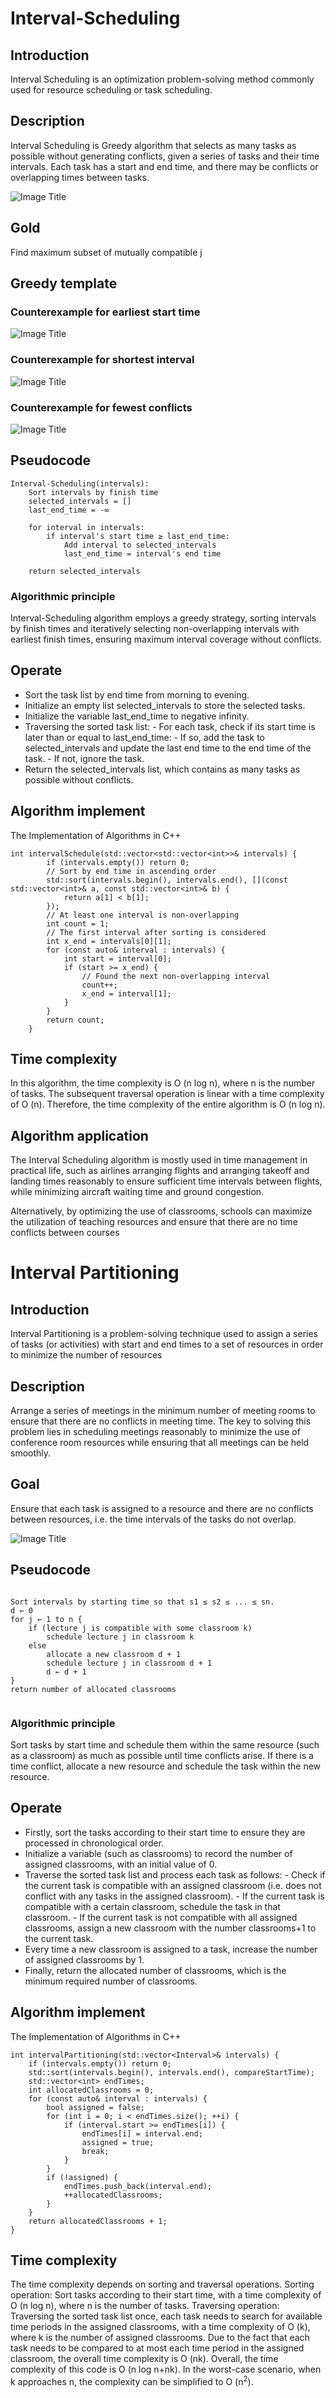 # Interval-Scheduling

## Introduction
Interval Scheduling is an optimization problem-solving method commonly used for resource scheduling or task scheduling.

## Description
Interval Scheduling is Greedy algorithm that selects as many tasks as possible without generating conflicts, given a series of tasks and their time intervals. Each task has a start and end time, and there may be conflicts or overlapping times between tasks.

![Image Title](001.png)

## Gold
Find maximum subset of mutually compatible j

## Greedy template

### Counterexample for earliest start time
![Image Title](01.png)

### Counterexample for shortest interval
![Image Title](02.png)

### Counterexample for fewest conflicts
![Image Title](03.png)

## Pseudocode

```
Interval-Scheduling(intervals):
    Sort intervals by finish time
    selected_intervals = []
    last_end_time = -∞

    for interval in intervals:
        if interval's start time ≥ last_end_time:
            Add interval to selected_intervals
            last_end_time = interval's end time

    return selected_intervals

```
### Algorithmic principle

Interval-Scheduling algorithm employs a greedy strategy, sorting intervals by finish times and iteratively selecting non-overlapping intervals with earliest finish times, ensuring maximum interval coverage without conflicts.

## Operate

- Sort the task list by end time from morning to evening.
- Initialize an empty list selected_intervals to store the selected tasks.
- Initialize the variable last_end_time to negative infinity.
- Traversing the sorted task list:
      - For each task, check if its start time is later than or equal to last_end_time:
          - If so, add the task to selected_intervals and update the last end time to the end time of the task.
          - If not, ignore the task.
- Return the selected_intervals list, which contains as many tasks as possible without conflicts.





## Algorithm implement
The Implementation of Algorithms in C++
```
int intervalSchedule(std::vector<std::vector<int>>& intervals) {
        if (intervals.empty()) return 0;
        // Sort by end time in ascending order
        std::sort(intervals.begin(), intervals.end(), [](const std::vector<int>& a, const std::vector<int>& b) {
            return a[1] < b[1];
        });
        // At least one interval is non-overlapping
        int count = 1;
        // The first interval after sorting is considered
        int x_end = intervals[0][1];
        for (const auto& interval : intervals) {
            int start = interval[0];
            if (start >= x_end) {
                // Found the next non-overlapping interval
                count++;
                x_end = interval[1];
            }
        }
        return count;
    }

```

## Time complexity
In this algorithm, the time complexity is O (n log n), where n is the number of tasks. The subsequent traversal operation is linear with a time complexity of O (n). Therefore, the time complexity of the entire algorithm is O (n log n).

## Algorithm application
The Interval Scheduling algorithm is mostly used in time management in practical life, such as airlines arranging flights and arranging takeoff and landing times reasonably to ensure sufficient time intervals between flights, while minimizing aircraft waiting time and ground congestion.
>
Alternatively, by optimizing the use of classrooms, schools can maximize the utilization of teaching resources and ensure that there are no time conflicts between courses

# Interval Partitioning

## Introduction
Interval Partitioning is a problem-solving technique used to assign a series of tasks (or activities) with start and end times to a set of resources in order to minimize the number of resources

## Description
Arrange a series of meetings in the minimum number of meeting rooms to ensure that there are no conflicts in meeting time. The key to solving this problem lies in scheduling meetings reasonably to minimize the use of conference room resources while ensuring that all meetings can be held smoothly.

## Goal
Ensure that each task is assigned to a resource and there are no conflicts between resources, i.e. the time intervals of the tasks do not overlap.

![Image Title](04.png)


## Pseudocode

```

Sort intervals by starting time so that s1 ≤ s2 ≤ ... ≤ sn.
d ← 0
for j ← 1 to n {
    if (lecture j is compatible with some classroom k)
        schedule lecture j in classroom k
    else
        allocate a new classroom d + 1
        schedule lecture j in classroom d + 1
        d ← d + 1
}
return number of allocated classrooms


```
### Algorithmic principle
Sort tasks by start time and schedule them within the same resource (such as a classroom) as much as possible until time conflicts arise. If there is a time conflict, allocate a new resource and schedule the task within the new resource.

## Operate

- Firstly, sort the tasks according to their start time to ensure they are processed in chronological order.
- Initialize a variable (such as classrooms) to record the number of assigned classrooms, with an initial value of 0.
- Traverse the sorted task list and process each task as follows:
          - Check if the current task is compatible with an assigned classroom (i.e. does not conflict with any tasks in the assigned classroom).
          - If the current task is compatible with a certain classroom, schedule the task in that classroom.
          - If the current task is not compatible with all assigned classrooms, assign a new classroom with the number classrooms+1 to the current task.
- Every time a new classroom is assigned to a task, increase the number of assigned classrooms by 1.
- Finally, return the allocated number of classrooms, which is the minimum required number of classrooms.


## Algorithm implement
The Implementation of Algorithms in C++
```
int intervalPartitioning(std::vector<Interval>& intervals) {
    if (intervals.empty()) return 0;
    std::sort(intervals.begin(), intervals.end(), compareStartTime);
    std::vector<int> endTimes;
    int allocatedClassrooms = 0;
    for (const auto& interval : intervals) {
        bool assigned = false;
        for (int i = 0; i < endTimes.size(); ++i) {
            if (interval.start >= endTimes[i]) {
                endTimes[i] = interval.end;
                assigned = true;
                break;
            }
        }
        if (!assigned) {
            endTimes.push_back(interval.end);
            ++allocatedClassrooms;
        }
    }
    return allocatedClassrooms + 1;
}

```

## Time complexity 

The time complexity depends on sorting and traversal operations.
Sorting operation: Sort tasks according to their start time, with a time complexity of O (n log n), where n is the number of tasks.
Traversing operation: Traversing the sorted task list once, each task needs to search for available time periods in the assigned classrooms, with a time complexity of O (k), where k is the number of assigned classrooms. Due to the fact that each task needs to be compared to at most each time period in the assigned classroom, the overall time complexity is O (nk).
Overall, the time complexity of this code is O (n log n+nk). In the worst-case scenario, when k approaches n, the complexity can be simplified to O (n<sup>2</sup>).














